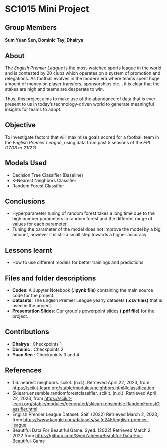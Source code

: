# SC1015 Mini Project

## Group Members
#### Sum Yuan Sen, Dominic Tay, Dhairya

## About

The *English Premier League* is the most-watched sports league in the world and is contested by 20 clubs which operates on a system of promotion and relegations. 
As football evolves in the modern era where teams spent huge amount of money on player transfers, sponsorships etc. , it is clear that the stakes are high and teams are desperate to win.

Thus, this project aims to make use of the abundance of data that is ever present to us in today’s technology-driven world to generate meaningful insights for teams to adopt. 


## Objective

To investigate factors that will maximise goals scored for a football team in the *English Premier League*, using data from past 5 seasons of the *EPL (17/18 to 21/22)*

## Models Used

 * Decision Tree Classifier (Baseline)
 * K-Nearest Neighbors Classifier
 * Random Forest Classifier

## Conclusions

* Hyperparameter tuning of random forest takes a long time due to the high number parameters in random forest and the different range of values for each parameter.
* Tuning the parameter of the model does not improve the model by a big amount, however it is still a small step towards a higher accuracy.

## Lessons learnt

* How to use different models for better trainings and predictions

## Files and folder descriptions
* **Codes**: A Jupyter Notebook **(.ipynb file)** containing the main source code for the project.
* **Datasets**: The English Premier League yearly datasets **(.csv files)** that is used in the project.
* **Presentation Slides**: Our group's powerpoint slides **(.pdf file)** for the project.

## Contributions

* **Dhairya** : Checkpoints 1 
* **Dominic** : Checkpoints 2
* **Yuan Sen** : Checkpoints 3 and 4

## References
* 1.6. nearest neighbors. scikit. (n.d.). Retrieved April 22, 2023, from https://scikit-learn.org/stable/modules/neighbors.html#classification
* Sklearn.ensemble.randomforestclassifier. scikit. (n.d.). Retrieved April 22, 2023, from https://scikit-learn.org/stable/modules/generated/sklearn.ensemble.RandomForestClassifier.html
* English Premier League Dataset. Saif. (2022) Retrieved March 2, 2023, from  https://www.kaggle.com/datasets/saife245/english-premier-league
* Beautiful Data For Beautiful Game. Syed. (2022) Retrieved March 2, 2022 from https://github.com/SyedZaheen/Beautiful-Data-For-Beautiful-Game

